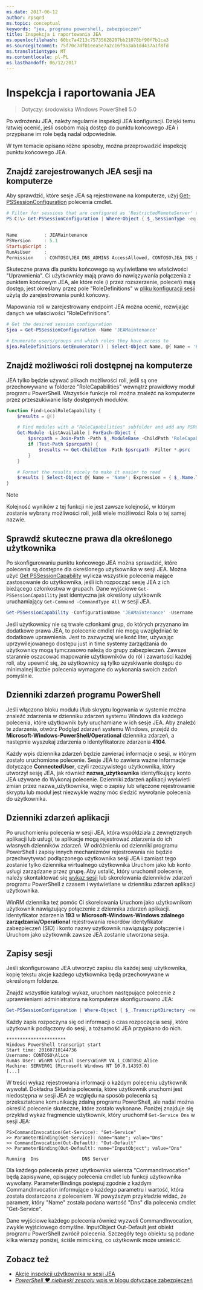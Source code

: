 ```yaml
---
ms.date: 2017-06-12
author: rpsqrd
ms.topic: conceptual
keywords: "jea, programu powershell, zabezpieczeń"
title: Inspekcja i raportowania JEA
ms.openlocfilehash: 60bc7a4213c75735628207bb21078bf90f7b1ca3
ms.sourcegitcommit: 75f70c7df01eea5e7a2c16f9a3ab1dd437a1f8fd
ms.translationtype: MT
ms.contentlocale: pl-PL
ms.lasthandoff: 06/12/2017
---
```

# <a name="auditing-and-reporting-on-jea"></a>Inspekcja i raportowania JEA

> Dotyczy: środowiska Windows PowerShell 5.0

Po wdrożeniu JEA, należy regularnie inspekcji JEA konfiguracji.
Dzięki temu łatwiej ocenić, jeśli osobom mają dostęp do punktu końcowego JEA i przypisane im role będą nadal odpowiednie.

W tym temacie opisano różne sposoby, można przeprowadzić inspekcję punktu końcowego JEA.

## <a name="find-registered-jea-sessions-on-a-machine"></a>Znajdź zarejestrowanych JEA sesji na komputerze

Aby sprawdzić, które sesje JEA są rejestrowane na komputerze, użyj [Get-PSSessionConfiguration](https://msdn.microsoft.com/en-us/powershell/reference/5.1/microsoft.powershell.core/get-pssessionconfiguration) polecenia cmdlet.

```powershell
# Filter for sessions that are configured as 'RestrictedRemoteServer' to find JEA-like session configurations
PS C:\> Get-PSSessionConfiguration | Where-Object { $_.SessionType -eq 'RestrictedRemoteServer' }


Name          : JEAMaintenance
PSVersion     : 5.1
StartupScript :
RunAsUser     :
Permission    : CONTOSO\JEA_DNS_ADMINS AccessAllowed, CONTOSO\JEA_DNS_OPERATORS AccessAllowed, CONTOSO\JEA_DNS_AUDITORS AccessAllowed
```

Skuteczne prawa dla punktu końcowego są wyświetlane we właściwości "Uprawnienia".
Ci użytkownicy mają prawo do nawiązywania połączenia z punktem końcowym JEA, ale które role (i przez rozszerzenie, poleceń) mają dostęp, jest określany przez pole "RoleDefinitions" w [pliku konfiguracji sesji](session-configurations.md) użytą do zarejestrowania punkt końcowy.

Mapowania roli w zarejestrowany endpoint JEA można ocenić, rozwijając danych we właściwości "RoleDefinitions".

```powershell
# Get the desired session configuration
$jea = Get-PSSessionConfiguration -Name 'JEAMaintenance'

# Enumerate users/groups and which roles they have access to
$jea.RoleDefinitions.GetEnumerator() | Select-Object Name, @{ Name = 'Role Capabilities'; Expression = { $_.Value.RoleCapabilities } }
```

## <a name="find-available-role-capabilities-on-the-machine"></a>Znajdź możliwości roli dostępnej na komputerze

JEA tylko będzie używać plikach możliwości roli, jeśli są one przechowywane w folderze "RoleCapabilities" wewnątrz prawidłowy moduł programu PowerShell.
Wszystkie funkcje roli można znaleźć na komputerze przez przeszukiwanie listy dostępnych modułów.

```powershell
function Find-LocalRoleCapability {
    $results = @()

    # Find modules with a "RoleCapabilities" subfolder and add any PSRC files to the result set
    Get-Module -ListAvailable | ForEach-Object {
        $psrcpath = Join-Path -Path $_.ModuleBase -ChildPath 'RoleCapabilities'
        if (Test-Path $psrcpath) {
            $results += Get-ChildItem -Path $psrcpath -Filter *.psrc
        }
    }

    # Format the results nicely to make it easier to read
    $results | Select-Object @{ Name = 'Name'; Expression = { $_.Name.TrimEnd('.psrc') }}, @{ Name = 'Path'; Expression = { $_.FullName }} | Sort-Object Name
}
```

> [!NOTE]
> Kolejność wyników z tej funkcji nie jest zawsze kolejność, w którym zostanie wybrany możliwości roli, jeśli wiele możliwości Rola o tej samej nazwie.

## <a name="check-effective-rights-for-a-specific-user"></a>Sprawdź skuteczne prawa dla określonego użytkownika

Po skonfigurowaniu punktu końcowego JEA można sprawdzić, które polecenia są dostępne dla określonego użytkownika w sesji JEA.
Można użyć [Get PSSessionCapability](https://msdn.microsoft.com/powershell/reference/5.1/microsoft.powershell.core/Get-PSSessionCapability) wylicza wszystkie polecenia mające zastosowanie do użytkownika, jeśli ich rozpocząć sesję JEA z ich bieżącego członkostwa w grupach.
Dane wyjściowe `Get-PSSessionCapability` jest identyczna jak określony użytkownik uruchamiający `Get-Command -CommandType All` w sesji JEA.

```powershell
Get-PSSessionCapability -ConfigurationName 'JEAMaintenance' -Username 'CONTOSO\Alice'
```

Jeśli użytkownicy nie są trwałe członkami grup, do których przyznano im dodatkowe prawa JEA, to polecenie cmdlet nie mogą uwzględniać te dodatkowe uprawnienia.
Jest to zazwyczaj wielkość liter, używając uprzywilejowanego dostępu just in time systemy zarządzania do użytkownicy mogą tymczasowo należą do grupy zabezpieczeń.
Zawsze starannie oszacować mapowanie użytkowników do ról i zawartości każdej roli, aby upewnić się, że użytkownicy są tylko uzyskiwanie dostępu do minimalnej liczbie polecenia wymagane do wykonania swoich zadań pomyślnie.

## <a name="powershell-event-logs"></a>Dzienniki zdarzeń programu PowerShell

Jeśli włączono bloku modułu i/lub skryptu logowania w systemie można znaleźć zdarzenia w dzienniku zdarzeń systemu Windows dla każdego polecenia, które użytkownik były uruchamiane w ich sesje JEA.
Aby znaleźć te zdarzenia, otwórz Podgląd zdarzeń systemu Windows, przejdź do **Microsoft-Windows-PowerShell/Operational** dziennika zdarzeń, a następnie wyszukaj zdarzenia o identyfikatorze zdarzenia **4104**.

Każdy wpis dziennika zdarzeń będzie zawierać informacje o sesji, w którym zostało uruchomione polecenie.
Sesje JEA to zawiera ważne informacje dotyczące **ConnectedUser**, czyli rzeczywistego użytkownika, który utworzył sesję JEA, jak również **nazwa_użytkownika** identyfikujący konto JEA używane do Wykonaj polecenie.
Dzienniki zdarzeń aplikacji wyświetli zmian przez nazwa_użytkownika, więc o zapisy lub włączone rejestrowanie skryptu lub moduł jest niezwykle ważny móc śledzić wywołanie polecenia do użytkownika.

## <a name="application-event-logs"></a>Dzienniki zdarzeń aplikacji

Po uruchomieniu polecenia w sesji JEA, która współdziała z zewnętrznych aplikacji lub usługi, te aplikacje mogą rejestrować zdarzenia do ich własnych dzienników zdarzeń.
W odróżnieniu od dzienniki programu PowerShell i zapisy innych mechanizmów rejestrowania nie będzie przechwytywać podłączonego użytkownika sesji JEA i zamiast tego zostanie tylko dziennika wirtualnego użytkownika Uruchom jako lub konto usługi zarządzane przez grupę.
Aby ustalić, który uruchomił polecenie, należy skontaktować się [wykaz sesji](#session-transcripts) lub skorelowania dzienników zdarzeń programu PowerShell z czasem i wyświetlane w dzienniku zdarzeń aplikacji użytkownika.

WinRM dziennika też pomóc Ci skorelowania Uruchom jako użytkownikom użytkownik nawiązujący połączenie z dziennika zdarzeń aplikacji.
Identyfikator zdarzenia **193** w **Microsoft-Windows-Windows zdalnego zarządzania/Operational** rejestrowania rekordów identyfikator zabezpieczeń (SID) i konto nazwy użytkownik nawiązujący połączenie i Uruchom jako użytkownik zawsze JEA zostanie utworzona sesja.

## <a name="session-transcripts"></a>Zapisy sesji

Jeśli skonfigurowano JEA utworzyć zapisu dla każdej sesji użytkownika, kopię tekstu akcje każdego użytkownika będą przechowywane w określonym folderze.

Znajdź wszystkie katalogi wykaz, uruchom następujące polecenie z uprawnieniami administratora na komputerze skonfigurowano JEA:

```powershell
Get-PSSessionConfiguration | Where-Object { $_.TranscriptDirectory -ne $null } | Format-Table Name, TranscriptDirectory
```

Każdy zapis rozpoczyna się od informacji o czas rozpoczęcia sesji, które użytkownik podłączony do sesji, a tożsamość JEA przypisano do nich.

```
**********************
Windows PowerShell transcript start
Start time: 20160710144736
Username: CONTOSO\Alice
RunAs User: WinRM Virtual Users\WinRM VA_1_CONTOSO_Alice
Machine: SERVER01 (Microsoft Windows NT 10.0.14393.0)
[...]
```

W treści wykaz rejestrowania informacji o każdym poleceniu użytkownik wywołał.
Dokładna Składnia polecenia, które użytkownik uruchomi jest niedostępna w sesji JEA ze względu na sposób polecenia są przekształcane komunikację zdalną programu PowerShell, ale nadal można określić polecenie skuteczne, które zostało wykonane.
Poniżej znajduje się przykład wykaz fragmencie użytkownik, który uruchomił `Get-Service Dns` w sesji JEA:

```
PS>CommandInvocation(Get-Service): "Get-Service"
>> ParameterBinding(Get-Service): name="Name"; value="Dns"
>> CommandInvocation(Out-Default): "Out-Default"
>> ParameterBinding(Out-Default): name="InputObject"; value="Dns"

Running  Dns                DNS Server
```

Dla każdego polecenia przez użytkownika wiersza "CommandInvocation" będą zapisywane, opisujący polecenia cmdlet lub funkcji użytkownika wywołany.
ParameterBindings postępuj zgodnie z każdym CommandInvocation informujące o każdego parametru i wartość, która została dostarczona z poleceniem.
W powyższym przykładzie widać, że parametr, który "Name" została podana wartość "Dns" dla polecenia cmdlet "Get-Service".

Dane wyjściowe każdego polecenia również wyzwoli CommandInvocation, zwykle wyjściowego domyślne. InputObject Out-Default jest obiekt programu PowerShell zwrócił polecenia.
Szczegóły tego obiektu są podane kilka wierszy poniżej, ściśle mimicking, co użytkownik może umieścić.

## <a name="see-also"></a>Zobacz też

- [Akcje inspekcji użytkownika w sesji JEA](audit-and-report.md)
- [*PowerShell ♥ niebieski zespołu* wpis w blogu dotyczące zabezpieczeń](https://blogs.msdn.microsoft.com/powershell/2015/06/09/powershell-the-blue-team/)

